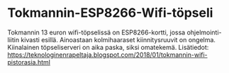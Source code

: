 # Tokmannin-ESP8266-Wifi-töpseli
Tokmannin 13 euron wifi-töpselissä on ESP8266-kortti, jossa ohjelmointi-liitin kivasti esillä.
Ainoastaan kolmihaaraset kiinnitysruuvit on ongelma. 
Kiinalainen töpseliserveri on aika paska, siksi omatekemä.
Lisätiedot: https://teknologinenrapeltaja.blogspot.com/2018/01/tokmannin-wifi-pistorasia.html
